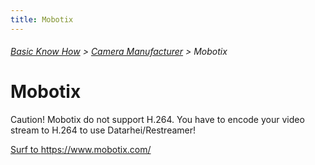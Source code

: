 ```yaml
---
title: Mobotix
---
```

###### [Basic Know How](../wiki/basic-know-how.html) > [Camera Manufacturer](../wiki/camera-manufacturer.html) > Mobotix

# Mobotix

Caution! Mobotix do not support H.264. You have to encode your video stream to H.264 to use Datarhei/Restreamer!

<a href="https://www.mobotix.com/" target="_blank">Surf to https://www.mobotix.com/</a>